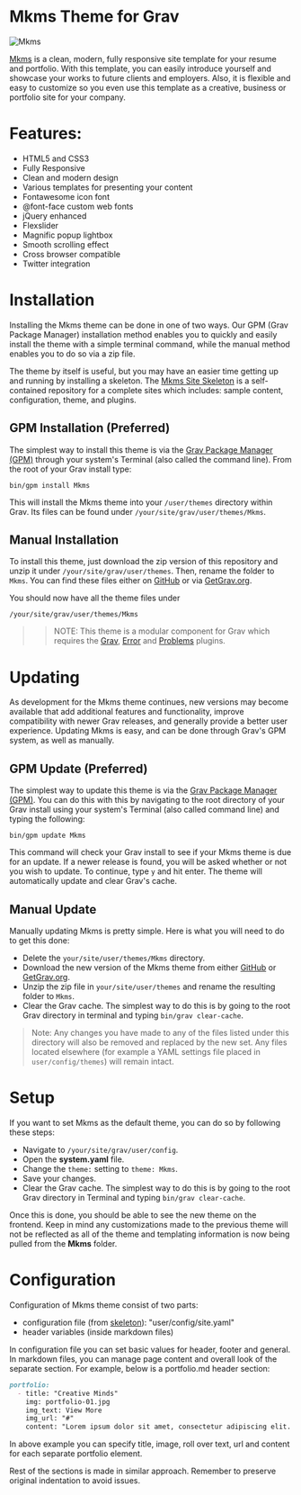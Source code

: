 # Mkms Theme for Grav

![Mkms](assets/readme_1.png)

[Mkms](http://www.styleshout.com/free-templates/Mkms/) is a clean, modern, fully responsive site template for your resume and portfolio. With this template, you can easily introduce yourself and showcase your works to future clients and employers. Also, it is flexible and easy to customize so you even use this template as a creative, business or portfolio site for your company.

# Features:

* HTML5 and CSS3
* Fully Responsive
* Clean and modern design
* Various templates for presenting your content
* Fontawesome icon font
* @font-face custom web fonts
* jQuery enhanced
* Flexslider
* Magnific popup lightbox
* Smooth scrolling effect
* Cross browser compatible
* Twitter integration

# Installation

Installing the Mkms theme can be done in one of two ways. Our GPM (Grav Package Manager) installation method enables you to quickly and easily install the theme with a simple terminal command, while the manual method enables you to do so via a zip file.

The theme by itself is useful, but you may have an easier time getting up and running by installing a skeleton. The [Mkms Site Skeleton](https://github.com/getgrav/grav-skeleton-Mkms-site) is a self-contained repository for a complete sites which includes: sample content, configuration, theme, and plugins.

## GPM Installation (Preferred)

The simplest way to install this theme is via the [Grav Package Manager (GPM)](http://learn.getgrav.org/advanced/grav-gpm) through your system's Terminal (also called the command line).  From the root of your Grav install type:

    bin/gpm install Mkms

This will install the Mkms theme into your `/user/themes` directory within Grav. Its files can be found under `/your/site/grav/user/themes/Mkms`.

## Manual Installation

To install this theme, just download the zip version of this repository and unzip it under `/your/site/grav/user/themes`. Then, rename the folder to `Mkms`. You can find these files either on [GitHub](https://github.com/getgrav/grav-theme-Mkms) or via [GetGrav.org](http://getgrav.org/downloads/themes).

You should now have all the theme files under

    /your/site/grav/user/themes/Mkms

>> NOTE: This theme is a modular component for Grav which requires the [Grav](http://github.com/getgrav/grav), [Error](https://github.com/getgrav/grav-theme-error) and [Problems](https://github.com/getgrav/grav-plugin-problems) plugins.

# Updating

As development for the Mkms theme continues, new versions may become available that add additional features and functionality, improve compatibility with newer Grav releases, and generally provide a better user experience. Updating Mkms is easy, and can be done through Grav's GPM system, as well as manually.

## GPM Update (Preferred)

The simplest way to update this theme is via the [Grav Package Manager (GPM)](http://learn.getgrav.org/advanced/grav-gpm). You can do this with this by navigating to the root directory of your Grav install using your system's Terminal (also called command line) and typing the following:

    bin/gpm update Mkms

This command will check your Grav install to see if your Mkms theme is due for an update. If a newer release is found, you will be asked whether or not you wish to update. To continue, type `y` and hit enter. The theme will automatically update and clear Grav's cache.

## Manual Update

Manually updating Mkms is pretty simple. Here is what you will need to do to get this done:

* Delete the `your/site/user/themes/Mkms` directory.
* Download the new version of the Mkms theme from either [GitHub](https://github.com/getgrav/grav-theme-Mkms) or [GetGrav.org](http://getgrav.org/downloads/themes).
* Unzip the zip file in `your/site/user/themes` and rename the resulting folder to `Mkms`.
* Clear the Grav cache. The simplest way to do this is by going to the root Grav directory in terminal and typing `bin/grav clear-cache`.

> Note: Any changes you have made to any of the files listed under this directory will also be removed and replaced by the new set. Any files located elsewhere (for example a YAML settings file placed in `user/config/themes`) will remain intact.

# Setup

If you want to set Mkms as the default theme, you can do so by following these steps:

* Navigate to `/your/site/grav/user/config`.
* Open the **system.yaml** file.
* Change the `theme:` setting to `theme: Mkms`.
* Save your changes.
* Clear the Grav cache. The simplest way to do this is by going to the root Grav directory in Terminal and typing `bin/grav clear-cache`.

Once this is done, you should be able to see the new theme on the frontend. Keep in mind any customizations made to the previous theme will not be reflected as all of the theme and templating information is now being pulled from the **Mkms** folder.


# Configuration
Configuration of Mkms theme consist of two parts:
* configuration file (from [skeleton](https://github.com/getgrav/grav-skeleton-Mkms-site/commits?author=hexplor)): "user/config/site.yaml"
* header variables (inside markdown files)

In configuration file you can set basic values for header, footer and general.
In markdown files, you can manage page content and overall look of the separate section. For example, below is a portfolio.md header section:

```markdown
portfolio:
  - title: "Creative Minds"
    img: portfolio-01.jpg
    img_text: View More
    img_url: "#"
    content: "Lorem ipsum dolor sit amet, consectetur adipiscing elit. Nunc ultricies nulla non metus pulvinar imperdiet. Praesent non adipiscing libero."
```

In above example you can specify title, image, roll over text, url and content for each separate portfolio element.

Rest of the sections is made in similar approach. Remember to preserve original indentation to avoid issues.
